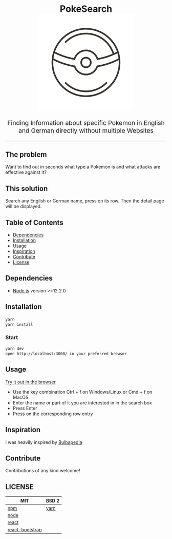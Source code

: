 <h1 align="center">
  PokeSearch
  <br>
  <img src="./src/icons/ball.svg" alt="Ball" title="PokeSearch logo" width="300">
</h1>
<p align="center" style="font-size: 1.2rem;">Finding Information about specific Pokemon in English and German directly without multiple Websites</p>
<hr />

## The problem

Want to find out in seconds what type a Pokemon is and what attacks are effective against it?

## This solution

Search any English or German name, press on its row. Then the detail page will be displayed.

## Table of Contents

-   [Dependencies](#dependencies)
-   [Installation](#installation)
-   [Usage](#usage)
-   [Inspiration](#inspiration)
-   [Contribute](#contribute)
-   [License](#license)

## Dependencies

-   [Node.js](https://nodejs.org/en/) version >=12.2.0

## Installation

```
yarn
yarn install
```

### Start

```
yarn dev
open http://localhost:3000/ in your preferred browser
```

## Usage

[Try it out in the browser](https://mypokesearch.netlify.app/)

-   Use the key combination Ctrl + f on Windows/Linux or Cmd + f on MacOS
-   Enter the name or part of it you are interested in in the search box
-   Press Enter
-   Press on the corresponding row entry

## Inspiration

I was heavily inspired by [Bulbapedia](https://bulbapedia.bulbagarden.net/wiki/list_of_pok%c3%a9mon_by_national_pok%c3%a9dex_number)

## Contribute

Contributions of any kind welcome!

## LICENSE

| MIT                                                   | BSD 2                        |
| ----------------------------------------------------- | ---------------------------- |
| [npm](https://www.npmjs.com/)                         | [yarn](https://yarnpkg.com/) |
| [node](https://nodejs.org)                            |                              |
| [react ](https://reactjs.org/)                        |                              |
| [react-bootstrap](https://react-bootstrap.github.io/) |                              |
